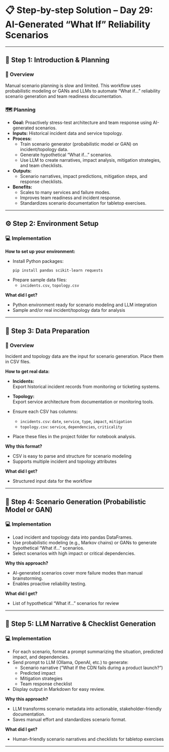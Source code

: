 # 📋 Step-by-step Solution – Day 29: AI-Generated “What If” Reliability Scenarios

---

## 📝 Step 1: Introduction & Planning

### 🎯 Overview
Manual scenario planning is slow and limited. This workflow uses probabilistic modeling or GANs and LLMs to automate “What if…” reliability scenario generation and team readiness documentation.

### 🗺️ Planning
- **Goal:** Proactively stress-test architecture and team response using AI-generated scenarios.
- **Inputs:** Historical incident data and service topology.
- **Process:** 
  - Train scenario generator (probabilistic model or GAN) on incident/topology data.
  - Generate hypothetical “What if…” scenarios.
  - Use LLM to create narratives, impact analysis, mitigation strategies, and team checklists.
- **Outputs:** 
  - Scenario narratives, impact predictions, mitigation steps, and response checklists.
- **Benefits:** 
  - Scales to many services and failure modes.
  - Improves team readiness and incident response.
  - Standardizes scenario documentation for tabletop exercises.

---

## ⚙️ Step 2: Environment Setup

### 💻 Implementation

**How to set up your environment:**
- Install Python packages:
  ```bash
  pip install pandas scikit-learn requests
  ```
- Prepare sample data files:
  - `incidents.csv`, `topology.csv`

**What did I get?**
- Python environment ready for scenario modeling and LLM integration
- Sample and/or real incident/topology data for analysis

---

## 📄 Step 3: Data Preparation

### 🎯 Overview
Incident and topology data are the input for scenario generation. Place them in CSV files.

**How to get real data:**
- **Incidents:**  
  Export historical incident records from monitoring or ticketing systems.
- **Topology:**  
  Export service architecture from documentation or monitoring tools.

- Ensure each CSV has columns:  
  - `incidents.csv`: `date`, `service`, `type`, `impact`, `mitigation`
  - `topology.csv`: `service`, `dependencies`, `criticality`

- Place these files in the project folder for notebook analysis.

**Why this format?**
- CSV is easy to parse and structure for scenario modeling
- Supports multiple incident and topology attributes

**What did I get?**
- Structured input data for the workflow

---

## 🤖 Step 4: Scenario Generation (Probabilistic Model or GAN)

### 💻 Implementation

- Load incident and topology data into pandas DataFrames.
- Use probabilistic modeling (e.g., Markov chains) or GANs to generate hypothetical “What if…” scenarios.
- Select scenarios with high impact or critical dependencies.

**Why this approach?**
- AI-generated scenarios cover more failure modes than manual brainstorming.
- Enables proactive reliability testing.

**What did I get?**
- List of hypothetical “What if…” scenarios for review

---

## 🧠 Step 5: LLM Narrative & Checklist Generation

### 💻 Implementation

- For each scenario, format a prompt summarizing the situation, predicted impact, and dependencies.
- Send prompt to LLM (Ollama, OpenAI, etc.) to generate:
  - Scenario narrative (“What if the CDN fails during a product launch?”)
  - Predicted impact
  - Mitigation strategies
  - Team response checklist
- Display output in Markdown for easy review.

**Why this approach?**
- LLM transforms scenario metadata into actionable, stakeholder-friendly documentation.
- Saves manual effort and standardizes scenario format.

**What did I get?**
- Human-friendly scenario narratives and checklists for tabletop exercises

---

